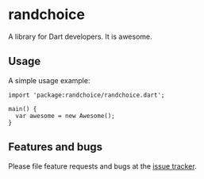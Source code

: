 # randchoice

A library for Dart developers. It is awesome.

## Usage

A simple usage example:

    import 'package:randchoice/randchoice.dart';

    main() {
      var awesome = new Awesome();
    }

## Features and bugs

Please file feature requests and bugs at the [issue tracker][tracker].

[tracker]: http://example.com/issues/replaceme
